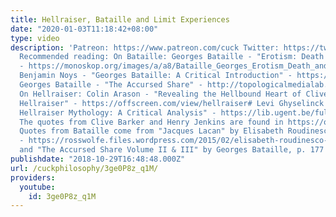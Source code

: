 ```yaml
---
title: Hellraiser, Bataille and Limit Experiences
date: "2020-01-03T11:18:42+08:00"
type: video
description: 'Patreon: https://www.patreon.com/cuck Twitter: https://twitter.com/PhilosophyCuck
  Recommended reading: On Bataille: Georges Bataille - "Erotism: Death and Sensuality"
  - https://monoskop.org/images/a/a8/Bataille_Georges_Erotism_Death_and_Sensuality.pdf
  Benjamin Noys - "Georges Bataille: A Critical Introduction" - https://monoskop.org/images/a/ac/Noys_Benjamin_Georges_Bataille_A_Critical_Introduction_2000.pdf
  Georges Bataille - "The Accursed Share" - http://topologicalmedialab.net/xinwei/classes/readings/Bataille/Accursed%20Share%20%5BVolume%20I%5D.pdf
  On Hellraiser: Colin Arason - "Revealing the Hellbound Heart of Clive Barker''s
  Hellraiser" - https://offscreen.com/view/hellraiser# Levi Ghyselinck - "Clive Barker''s
  Hellraiser Mythology: A Critical Analysis" - https://lib.ugent.be/fulltxt/RUG01/001/414/114/RUG01-001414114_2010_0001_AC.pdf
  The quotes from Clive Barker and Henry Jenkins are found in https://offscreen.com/view/hellraiser#.
  Quotes from Bataille come from "Jacques Lacan" by Elisabeth Roudinesco, page 122
  - https://rosswolfe.files.wordpress.com/2015/02/elisabeth-roudinesco-jacques-lacan.pdf
  and "The Accursed Share Volume II & III" by Georges Bataille, p. 177'
publishdate: "2018-10-29T16:48:48.000Z"
url: /cuckphilosophy/3ge0P8z_q1M/
providers:
  youtube:
    id: 3ge0P8z_q1M
---
```

